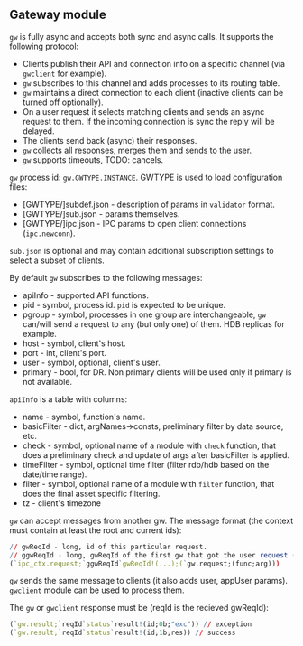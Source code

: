 ## Gateway module

`gw` is fully async and accepts both sync and async calls. It supports the following protocol:

* Clients publish their API and connection info on a specific channel (via `gwclient` for example).
* `gw` subscribes to this channel and adds processes to its routing table.
* `gw` maintains a direct connection to each client (inactive clients can be turned off optionally).
* On a user request it selects matching clients and sends an async request to them. If the incoming connection is sync the reply will be delayed.
* The clients send back (async) their responses.
* `gw` collects all responses, merges them and sends to the user.
* `gw` supports timeouts, TODO: cancels.

`gw` process id: `gw.GWTYPE.INSTANCE`. GWTYPE is used to load configuration files:
* \[GWTYPE/\]subdef.json - description of params in `validator` format.
* \[GWTYPE/\]sub.json - params themselves.
* \[GWTYPE/\]ipc.json - IPC params to open client connections (`ipc.newconn`).

`sub.json` is optional and may contain additional subscription settings to select a subset of clients.

By default `gw` subscribes to the following messages:
* apiInfo - supported API functions.
* pid - symbol, process id. `pid` is expected to be unique.
* pgroup - symbol, processes in one group are interchangeable, `gw` can/will send a request to any (but only one) of them. HDB replicas for example.
* host - symbol, client's host.
* port - int, client's port.
* user - symbol, optional, client's user.
* primary - bool, for DR. Non primary clients will be used only if primary is not available.
 
`apiInfo` is a table with columns:
* name - symbol, function's name.
* basicFilter - dict, argNames->consts, preliminary filter by data source, etc.
* check - symbol, optional name of a module with `check` function, that does a preliminary check and update of args after basicFilter is applied.
* timeFilter - symbol, optional time filter (filter rdb/hdb based on the date/time range).
* filter - symbol, optional name of a module with `filter` function, that does the final asset specific filtering.
* tz - client's timezone

`gw` can accept messages from another gw. The message format (the context must contain at least the root and current ids):
```q
// gwReqId - long, id of this particular request.
// ggwReqId - long, gwReqId of the first gw that got the user request (to find out all related requests if more than one gw is involved).
(`ipc_ctx.request;`ggwReqId`gwReqId!(...);(`gw.request;(func;arg)))
```
`gw` sends the same message to clients (it also adds user, appUser params). `gwclient` module can be used to process them.

The `gw` or `gwclient` response must be (reqId is the recieved gwReqId):
```q
(`gw.result;`reqId`status`result!(id;0b;"exc")) // exception
(`gw.result;`reqId`status`result!(id;1b;res)) // success
```